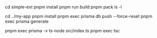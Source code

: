 cd simple-ext
pnpm install
pnpm run build
pnpm pack
ls -l

cd ../my-app
pnpm install
pnpm exec prisma db push --force-reset
pnpm exec prisma generate

pnpm exec prisma -v
ts-node src/index.ts
pnpm exec tsc
